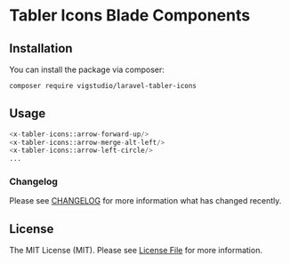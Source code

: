 # Tabler Icons Blade Components

## Installation

You can install the package via composer:

```bash
composer require vigstudio/laravel-tabler-icons
```

## Usage

```php
<x-tabler-icons::arrow-forward-up/>
<x-tabler-icons::arrow-merge-alt-left/>
<x-tabler-icons::arrow-left-circle/>
...
```

### Changelog

Please see [CHANGELOG](CHANGELOG.md) for more information what has changed recently.


## License

The MIT License (MIT). Please see [License File](LICENSE.md) for more information.
